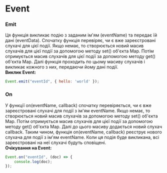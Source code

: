 # Event
### Emit <br>
Ця функція викликає подію з заданим ім'ям (eventName) та передає їй дані (eventData). Спочатку функція перевіряє, чи є вже зареєстровані слухачі для цієї події. Якщо немає, то створюється новий масив слухачів для цієї події за допомогою методу set() об'єкта Map. Потім отримується масив слухачів для цієї події за допомогою методу get() об'єкта Map. Далі функція проходить по цьому масиву слухачів і викликає кожного з них, передаючи йому дані події.<br >
**Виклик Event:**
```javascript
Event.emit("eventId", { hello: 'world' });
```
### On
У функції on(eventName, callback) спочатку перевіряється, чи є вже зареєстровані слухачі для події з ім'ям eventName. Якщо немає, то створюється новий масив слухачів за допомогою методу set() об'єкта Map. Потім отримується масив слухачів для цієї події за допомогою методу get() об'єкта Map. Далі до цього масиву додається новий слухач callback. Таким чином, функція on(eventName, callback) реєструє нового слухача для події з ім'ям eventName. Коли ця подія буде викликана, всі зареєстровані на неї слухачі будуть сповіщені.<br >
**Очікування на Event:**
```javascript
Event.on("eventId", (doc) => {
    console.log(doc);
});
```


